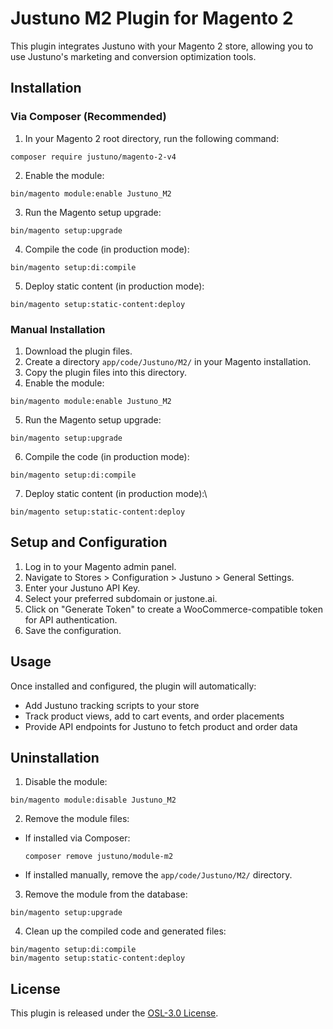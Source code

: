 # Justuno M2 Plugin for Magento 2

This plugin integrates Justuno with your Magento 2 store, allowing you to use Justuno's marketing and conversion optimization tools.

## Installation

### Via Composer (Recommended)

1. In your Magento 2 root directory, run the following command:
```
composer require justuno/magento-2-v4
```

2. Enable the module:
```
bin/magento module:enable Justuno_M2
```

3. Run the Magento setup upgrade:
```
bin/magento setup:upgrade
```

4. Compile the code (in production mode):
```
bin/magento setup:di:compile
```

5. Deploy static content (in production mode):
```
bin/magento setup:static-content:deploy
```

### Manual Installation

1. Download the plugin files.
2. Create a directory `app/code/Justuno/M2/` in your Magento installation.
3. Copy the plugin files into this directory.
4. Enable the module:
```
bin/magento module:enable Justuno_M2
```

5. Run the Magento setup upgrade:
```
bin/magento setup:upgrade
```

6. Compile the code (in production mode):
```
bin/magento setup:di:compile
```

7. Deploy static content (in production mode):\
```
bin/magento setup:static-content:deploy
```

## Setup and Configuration

1. Log in to your Magento admin panel.
2. Navigate to Stores > Configuration > Justuno > General Settings.
3. Enter your Justuno API Key.
4. Select your preferred subdomain or justone.ai.
5. Click on "Generate Token" to create a WooCommerce-compatible token for API authentication.
6. Save the configuration.

## Usage

Once installed and configured, the plugin will automatically:

-   Add Justuno tracking scripts to your store
-   Track product views, add to cart events, and order placements
-   Provide API endpoints for Justuno to fetch product and order data

## Uninstallation

1. Disable the module:

```
bin/magento module:disable Justuno_M2
```

2. Remove the module files:

-   If installed via Composer:
    ```
    composer remove justuno/module-m2
    ```
-   If installed manually, remove the `app/code/Justuno/M2/` directory.

3. Remove the module from the database:

```
bin/magento setup:upgrade
```

4. Clean up the compiled code and generated files:

```
bin/magento setup:di:compile
bin/magento setup:static-content:deploy
```

## License

This plugin is released under the [OSL-3.0 License](https://opensource.org/licenses/OSL-3.0).
